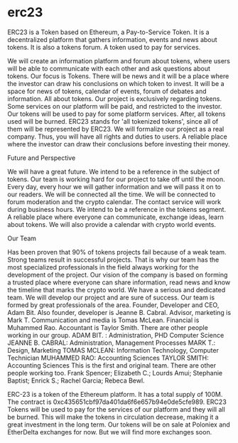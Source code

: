 # erc23
ERC23 is a Token based on Ethereum, a Pay-to-Service Token. It is a decentralized platform that gathers information, events and news about tokens. It is also a tokens forum. A token used to pay for services.


We will create an information platform and forum about tokens, where users will be able to communicate with each other and ask questions about tokens. Our focus is Tokens. There will be news and it will be a place where the investor can draw his conclusions on which token to invest.
It will be a space for news of tokens, calendar of events, forum of debates and information. All about tokens. Our project is exclusively regarding tokens.
Some services on our platform will be paid, and restricted to the investor. Our tokens will be used to pay for some platform services. After, all tokens used will be burned. 
ERC23 stands for 'all tokenized tokens', since all of them will be represented by ERC23.
We will formalize our project as a real company. Thus, you will have all rights and duties to users.
A reliable place where the investor can draw their conclusions before investing their money.

Future and Perspective

We will have a great future. We intend to be a reference in the subject of tokens. Our team is working hard for our project to take off until the moon. Every day, every hour we will gather information and we will pass it on to our readers. We will be connected all the time. We will be connected to forum moderation and the crypto calendar. The contact service will work during business hours. 
We intend to be a reference in the tokens segment. A reliable place where everyone can communicate, exchange ideas, learn about tokens. We will also provide a calendar with crypto world events.

Our Team

Has been proven that 90% of tokens projects fail because of a weak team. Strong teams result in successful projects.
That is why our team has the most specialized professionals in the field always working for the development of the project.
Our vision of the company is based on forming a trusted place where everyone can share information, read news and know the timeline that marks the crypto world.
We have a serious and dedicated team. We will develop our project and are sure of success.
Our team is formed by great professionals of the area. Founder, Developer and CEO, Adam Bit. Also founder, developer is Jeanne B. Cabral. Advisor, marketing is Mark T. Communication and media is Tomas McLean. Financial is Muhammed Rao. Accountant is Taylor Smith. There are other people working in our group.
ADAM BIT. : Administration, PHD Computer Science
JEANNE B. CABRAL: Administration, Management Processes
MARK T.: Design, Marketing
TOMAS MCLEAN: Information Technology, Computer Technician
MUHAMMED RAO: Accounting Sciences
TAYLOR SMITH: Accounting Sciences
This is the first and original team. There are other people working too.
Frank Spencer;
Elizabeth C.;
Lourds Amui;
Stephanie Baptist;
Enrick S.;
Rachel Garcia;
Rebeca Bewl.

ERC-23 is a token of the Ethereum platform. It has a total supply of 100M. The contract is 0xc435651cbf97da401da6f6e657b94e0de5cfe989.
ERC23 Tokens will be used to pay for the services of our platform and they will all be burned. This will make the tokens in circulation decrease, making it a great investment in the long term.
Our tokens will be on sale at Poloniex and EtherDelta exchanges for now. But we will find more exchanges soon. 
